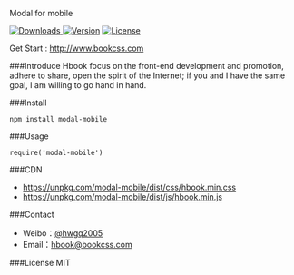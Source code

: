Modal for mobile

<p align="left">
<a href="https://www.npmjs.com/package/modal-mobile"><img src="https://img.shields.io/npm/dt/modal-mobile.svg" alt="Downloads"> </a><a href="https://www.npmjs.com/package/modal-mobile"><img src="https://img.shields.io/npm/v/modal-mobile.svg" alt="Version"></a> <a href="https://www.npmjs.com/package/modal-mobile"><img src="https://img.shields.io/npm/l/modal-mobile.svg" alt="License"></a>
</p>

Get Start : http://www.bookcss.com

###Introduce
Hbook focus on the front-end development and promotion, adhere to share, open the spirit of the Internet; if you and I have the same goal, I am willing to go hand in hand.

###Install
```
npm install modal-mobile  
```

###Usage
```
require('modal-mobile') 
```
###CDN

- https://unpkg.com/modal-mobile/dist/css/hbook.min.css
- https://unpkg.com/modal-mobile/dist/js/hbook.min.js

###Contact

- Weibo：[@hwgq2005](http://www.weibo.com/hwgq2005) 
- Email：hbook@bookcss.com

###License
MIT